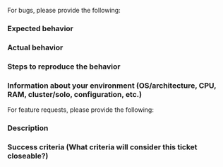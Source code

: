 For bugs, please provide the following:

### Expected behavior

### Actual behavior

### Steps to reproduce the behavior

### Information about your environment (OS/architecture, CPU, RAM, cluster/solo, configuration, etc.)


For feature requests, please provide the following:

### Description

### Success criteria (What criteria will consider this ticket closeable?)
